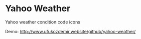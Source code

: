 # Yahoo Weather
Yahoo weather condition code icons

Demo: http://www.ufukozdemir.website/github/yahoo-weather/
